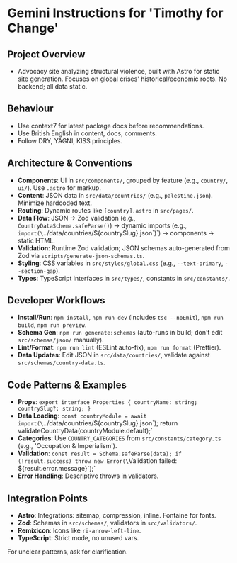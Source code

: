 # Gemini Instructions for 'Timothy for Change'

## Project Overview

- Advocacy site analyzing structural violence, built with Astro for static site generation. Focuses on global crises' historical/economic roots. No backend; all data static.

## Behaviour

- Use context7 for latest package docs before recommendations.
- Use British English in content, docs, comments.
- Follow DRY, YAGNI, KISS principles.

## Architecture & Conventions

- **Components**: UI in `src/components/`, grouped by feature (e.g., `country/`, `ui/`). Use `.astro` for markup.
- **Content**: JSON data in `src/data/countries/` (e.g., `palestine.json`). Minimize hardcoded text.
- **Routing**: Dynamic routes like `[country].astro` in `src/pages/`.
- **Data Flow**: JSON → Zod validation (e.g., `CountryDataSchema.safeParse()`) → dynamic imports (e.g., `import(\`../data/countries/${countrySlug}.json\`)`) → components → static HTML.
- **Validation**: Runtime Zod validation; JSON schemas auto-generated from Zod via `scripts/generate-json-schemas.ts`.
- **Styling**: CSS variables in `src/styles/global.css` (e.g., `--text-primary`, `--section-gap`).
- **Types**: TypeScript interfaces in `src/types/`, constants in `src/constants/`.

## Developer Workflows

- **Install/Run**: `npm install`, `npm run dev` (includes `tsc --noEmit`), `npm run build`, `npm run preview`.
- **Schema Gen**: `npm run generate:schemas` (auto-runs in build; don't edit `src/schemas/json/` manually).
- **Lint/Format**: `npm run lint` (ESLint auto-fix), `npm run format` (Prettier).
- **Data Updates**: Edit JSON in `src/data/countries/`, validate against `src/schemas/country-data.ts`.

## Code Patterns & Examples

- **Props**: `export interface Properties { countryName: string; countrySlug?: string; }`
- **Data Loading**: `const countryModule = await import(\`../data/countries/${countrySlug}.json\`); return validateCountryData(countryModule.default);`
- **Categories**: Use `COUNTRY_CATEGORIES` from `src/constants/category.ts` (e.g., 'Occupation & Imperialism').
- **Validation**: `const result = Schema.safeParse(data); if (!result.success) throw new Error(\`Validation failed: ${result.error.message}\`);`
- **Error Handling**: Descriptive throws in validators.

## Integration Points

- **Astro**: Integrations: sitemap, compression, inline. Fontaine for fonts.
- **Zod**: Schemas in `src/schemas/`, validators in `src/validators/`.
- **Remixicon**: Icons like `ri-arrow-left-line`.
- **TypeScript**: Strict mode, no unused vars.

For unclear patterns, ask for clarification.
